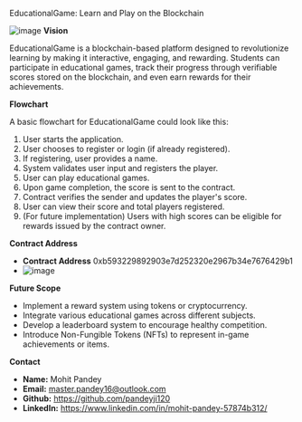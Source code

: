  EducationalGame: Learn and Play on the Blockchain

 ![image](https://github.com/user-attachments/assets/ed9d3e65-5288-45fb-8298-69448378c791)
**Vision**

EducationalGame is a blockchain-based platform designed to revolutionize learning by making it interactive, engaging, and rewarding.  Students can participate in educational games, track their progress through verifiable scores stored on the blockchain, and even earn rewards for their achievements.

**Flowchart**

A basic flowchart for EducationalGame could look like this:

1. User starts the application.
2. User chooses to register or login (if already registered).
3. If registering, user provides a name.
4. System validates user input and registers the player.
5. User can play educational games.
6. Upon game completion, the score is sent to the contract.
7. Contract verifies the sender and updates the player's score.
8. User can view their score and total players registered.
9. (For future implementation) Users with high scores can be eligible for rewards issued by the contract owner.

**Contract Address**

- **Contract Address**  0xb593229892903e7d252320e2967b34e7676429b1
- ![image](https://github.com/user-attachments/assets/4f751e0a-200d-4a5a-9405-d639c1821b5e)


**Future Scope**

* Implement a reward system using tokens or cryptocurrency.
* Integrate various educational games across different subjects.
* Develop a leaderboard system to encourage healthy competition.
* Introduce Non-Fungible Tokens (NFTs) to represent in-game achievements or items.

**Contact**
- **Name:** Mohit Pandey
- **Email:** master.pandey16@outlook.com
- **Github:** https://github.com/pandeyji120
- **LinkedIn:** https://www.linkedin.com/in/mohit-pandey-57874b312/
